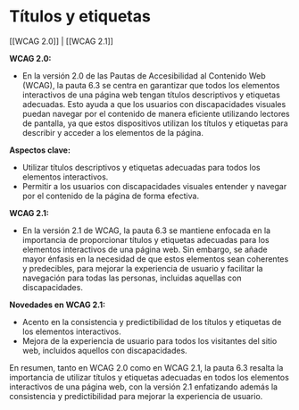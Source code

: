 # Títulos y etiquetas

[[WCAG 2.0]] | [[WCAG 2.1]]

**WCAG 2.0:**

- En la versión 2.0 de las Pautas de Accesibilidad al Contenido Web (WCAG), la pauta 6.3 se centra en garantizar que todos los elementos interactivos de una página web tengan títulos descriptivos y etiquetas adecuadas. Esto ayuda a que los usuarios con discapacidades visuales puedan navegar por el contenido de manera eficiente utilizando lectores de pantalla, ya que estos dispositivos utilizan los títulos y etiquetas para describir y acceder a los elementos de la página.

**Aspectos clave:**
- Utilizar títulos descriptivos y etiquetas adecuadas para todos los elementos interactivos.
- Permitir a los usuarios con discapacidades visuales entender y navegar por el contenido de la página de forma efectiva.

**WCAG 2.1:**

- En la versión 2.1 de WCAG, la pauta 6.3 se mantiene enfocada en la importancia de proporcionar títulos y etiquetas adecuadas para los elementos interactivos de una página web. Sin embargo, se añade mayor énfasis en la necesidad de que estos elementos sean coherentes y predecibles, para mejorar la experiencia de usuario y facilitar la navegación para todas las personas, incluidas aquellas con discapacidades.

**Novedades en WCAG 2.1:**
- Acento en la consistencia y predictibilidad de los títulos y etiquetas de los elementos interactivos.
- Mejora de la experiencia de usuario para todos los visitantes del sitio web, incluidos aquellos con discapacidades.

En resumen, tanto en WCAG 2.0 como en WCAG 2.1, la pauta 6.3 resalta la importancia de utilizar títulos y etiquetas adecuadas en todos los elementos interactivos de una página web, con la versión 2.1 enfatizando además la consistencia y predictibilidad para mejorar la experiencia de usuario.
